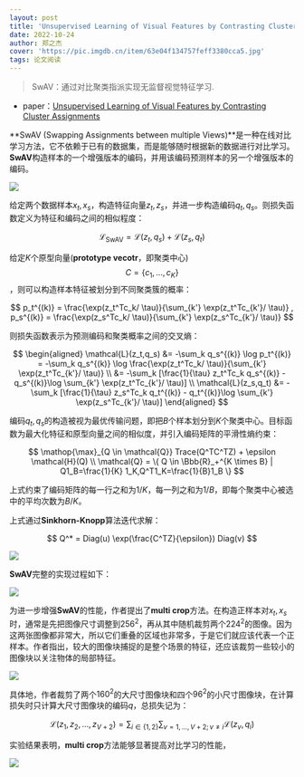 ```yaml
---
layout: post
title: 'Unsupervised Learning of Visual Features by Contrasting Cluster Assignments'
date: 2022-10-24
author: 郑之杰
cover: 'https://pic.imgdb.cn/item/63e04f134757feff3380cca5.jpg'
tags: 论文阅读
---
```


> SwAV：通过对比聚类指派实现无监督视觉特征学习.

- paper：[Unsupervised Learning of Visual Features by Contrasting Cluster Assignments](https://arxiv.org/abs/2006.09882)

**SwAV (Swapping Assignments between multiple Views)**是一种在线对比学习方法，它不依赖于已有的数据集，而是能够随时根据新的数据进行对比学习。**SwAV**构造样本的一个增强版本的编码，并用该编码预测样本的另一个增强版本的编码。

![](https://pic.imgdb.cn/item/63e059ae4757feff338e664a.jpg)

给定两个数据样本$x_t,x_s$，构造特征向量$z_t,z_s$，并进一步构造编码$q_t,q_s$。则损失函数定义为特征和编码之间的相似程度：

$$ \mathcal{L}_{\text{SwAV}} = \mathcal{L}(z_t,q_s) + \mathcal{L}(z_s,q_t) $$

给定$K$个原型向量(**prototype vecotr**，即聚类中心) $$C=\{c_1,...,c_K\}$$，则可以构造样本特征被划分到不同聚类簇的概率：

$$ p_t^{(k)} = \frac{\exp(z_t^Tc_k/ \tau)}{\sum_{k'} \exp(z_t^Tc_{k'}/ \tau)} , p_s^{(k)} = \frac{\exp(z_s^Tc_k/ \tau)}{\sum_{k'} \exp(z_s^Tc_{k'}/ \tau)} $$

则损失函数表示为预测编码和聚类概率之间的交叉熵：

$$ \begin{aligned} \mathcal{L}(z_t,q_s) &= -\sum_k q_s^{(k)} \log p_t^{(k)} = -\sum_k q_s^{(k)} \log \frac{\exp(z_t^Tc_k/ \tau)}{\sum_{k'} \exp(z_t^Tc_{k'}/ \tau)} \\ &= -\sum_k [\frac{1}{\tau} z_t^Tc_k q_s^{(k)} - q_s^{(k)}\log \sum_{k'} \exp(z_t^Tc_{k'}/ \tau)] \\ \mathcal{L}(z_s,q_t) &= -\sum_k [\frac{1}{\tau} z_s^Tc_k q_t^{(k)} - q_t^{(k)}\log \sum_{k'} \exp(z_s^Tc_{k'}/ \tau)]  \end{aligned} $$

编码$q_t,q_s$的构造被视为最优传输问题，即把$B$个样本划分到$K$个聚类中心。目标函数为最大化特征和原型向量之间的相似度，并引入编码矩阵的平滑性熵约束：

$$ \mathop{\max}_{Q \in \mathcal{Q}} Trace(Q^TC^TZ) + \epsilon \mathcal{H}(Q) \\ \mathcal{Q} = \{ Q \in \Bbb{R}_+^{K \times B} | Q1_B=\frac{1}{K} 1_K,Q^T1_K=\frac{1}{B}1_B \} $$

上式约束了编码矩阵的每一行之和为$1/K$，每一列之和为$1/B$，即每个聚类中心被选中的平均次数为$B/K$。

上式通过**Sinkhorn-Knopp**算法迭代求解：

$$ Q^* = Diag(u) \exp(\frac{C^TZ}{\epsilon}) Diag(v) $$

![](https://pic.imgdb.cn/item/63e05ce04757feff3392d675.jpg)

**SwAV**完整的实现过程如下：

![](https://pic.imgdb.cn/item/63e05daa4757feff3393e7b4.jpg)

为进一步增强**SwAV**的性能，作者提出了**multi crop**方法。在构造正样本对$x_t,x_s$时，通常是先把图像尺寸调整到$256^2$，再从其中随机裁剪两个$224^2$的图像。因为这两张图像都非常大，所以它们重叠的区域也非常多，于是它们就应该代表一个正样本。作者指出，较大的图像块捕捉的是整个场景的特征，还应该裁剪一些较小的图像块以关注物体的局部特征。

![](https://pic.imgdb.cn/item/63e062434757feff339b0d2e.jpg)

具体地，作者裁剪了两个$160^2$的大尺寸图像块和四个$96^2$的小尺寸图像块，在计算损失时只计算大尺寸图像块的编码$q$，总损失记为：

$$ \mathcal{L}(z_1,z_2,...,z_{V+2}) = \sum_{i \in \{1,2\} } \sum_{v=1,...,V+2;v \neq i} \mathcal{L}(z_v,q_i) $$

实验结果表明，**multi crop**方法能够显著提高对比学习的性能，

![](https://pic.imgdb.cn/item/63e063574757feff339c9685.jpg)